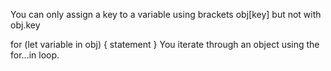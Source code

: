 You can only assign a key to a variable using brackets obj[key] but not with obj.key

for (let variable in obj) {
  statement
}
You iterate through an object using the for...in loop.


